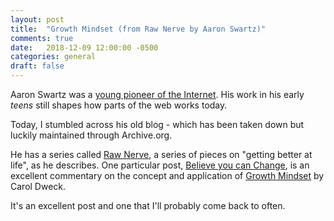 ```yaml
---
layout: post
title:  "Growth Mindset (from Raw Nerve by Aaron Swartz)"
comments: true
date:   2018-12-09 12:00:00 -0500
categories: general
draft: false
---
```


Aaron Swartz was a [young pioneer of the Internet](https://www.youtube.com/watch?v=M85UvH0TRPc). His work in his early _teens_ still shapes how parts of the web works today.

Today, I stumbled across his old blog - which has been taken down but luckily maintained through Archive.org.

He has a series called [Raw Nerve](http://archive.is/8uu5x), a series of pieces on "getting better at life", as he describes. One particular post, [Believe you can Change](https://archive.is/u7t8x), is an excellent commentary on the concept and application of [Growth Mindset](http://mindsetonline.com/whatisit/about/index.html) by Carol Dweck. 

It's an excellent post and one that I'll probably come back to often.